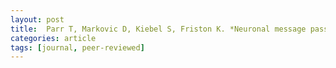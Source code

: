 ```yaml
---
layout: post
title:  Parr T, Markovic D, Kiebel S, Friston K. *Neuronal message passing&#58; Mean-field, Bethe, and Marginal approximations*. Scientific Reports (under revision).
categories: article
tags: [journal, peer-reviewed]
---
```



